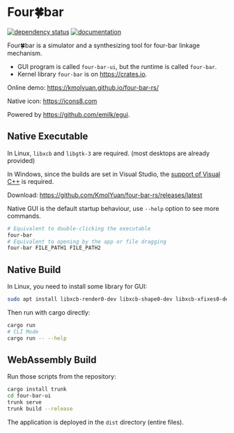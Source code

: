 # Four🍀bar

[![dependency status](https://deps.rs/repo/github/KmolYuan/four-bar-rs/status.svg)](https://deps.rs/repo/github/KmolYuan/four-bar-rs)
[![documentation](https://docs.rs/four-bar/badge.svg)](https://docs.rs/four-bar)

Four🍀bar is a simulator and a synthesizing tool for four-bar linkage mechanism.

+ GUI program is called `four-bar-ui`, but the runtime is called `four-bar`.
+ Kernel library `four-bar` is on <https://crates.io>.

Online demo: <https://kmolyuan.github.io/four-bar-rs/>

Native icon: <https://icons8.com>

Powered by <https://github.com/emilk/egui>.

## Native Executable

In Linux, `libxcb` and `libgtk-3` are required. (most desktops are already provided)

In Windows, since the builds are set in Visual Studio, the [support of Visual C++](https://docs.microsoft.com/zh-TW/cpp/windows/latest-supported-vc-redist?view=msvc-160) is required.

Download: <https://github.com/KmolYuan/four-bar-rs/releases/latest>

Native GUI is the default startup behaviour, use `--help` option to see more commands.

```bash
# Equivalent to double-clicking the executable
four-bar
# Equivalent to opening by the app or file dragging
four-bar FILE_PATH1 FILE_PATH2
```

## Native Build

In Linux, you need to install some library for GUI:

```bash
sudo apt install libxcb-render0-dev libxcb-shape0-dev libxcb-xfixes0-dev libxkbcommon-dev libgtk-3-dev
```

Then run with cargo directly:

```bash
cargo run
# CLI Mode
cargo run -- --help
```

## WebAssembly Build

Run those scripts from the repository:

```bash
cargo install trunk
cd four-bar-ui
trunk serve
trunk build --release
```

The application is deployed in the `dist` directory (entire files).
